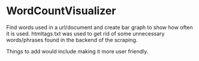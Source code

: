 # WordCountVisualizer
Find words used in a url/document and create bar graph to show how often it is used.
htmltags.txt was used to get rid of some unnecessary words/phrases found in the backend of the scraping.

Things to add would include making it more user friendly.
